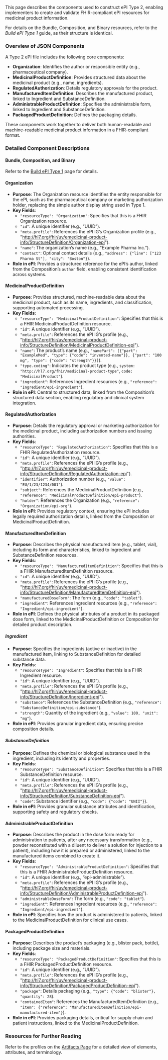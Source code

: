 This page describes the components used to construct ePI Type 2, enabling implementers to create and validate FHIR-compliant ePI resources for medicinal product information.

For details on the Bundle, Composition, and Binary resources, refer to the *Build ePI Type 1* guide, as their structure is  identical.

### Overview of JSON Components

A Type 2 ePI file includes the following core components:

- **Organization**: Identifies the author or responsible entity (e.g., pharmaceutical company).
- **MedicinalProductDefinition**: Provides structured data about the medicinal product (e.g., name, ingredients).
- **RegulatedAuthorization**: Details regulatory approvals for the product.
- **ManufacturedItemDefinition**: Describes the manufactured product, linked to Ingredient and SubstanceDefinition.
- **AdministrableProductDefinition**: Specifies the administrable form, linked to Ingredient and SubstanceDefinition.
- **PackagedProductDefinition**: Defines the packaging details.

These components work together to deliver both human-readable and machine-readable medicinal product information in a FHIR-compliant format.

### Detailed Component Descriptions

#### Bundle, Composition, and Binary

Refer to the [Build ePI Type 1](https://build.fhir.org/ig/HL7/emedicinal-product-info/build-epi1.html) page for details.

#### Organization

- **Purpose**: The Organization resource identifies the entity responsible for the ePI, such as the pharmaceutical company or marketing authorization holder, replacing the simple author display string used in Type 1.
- **Key Fields**:
  - `"resourceType": "Organization"`: Specifies that this is a FHIR Organization resource.
  - `"id"`: A unique identifier (e.g., “UUID”).
  - `"meta.profile"`: References the ePI IG’s Organization profile (e.g., "http://hl7.org/fhir/uv/emedicinal-product-info/StructureDefinition/Organization-epi").
  - `"name"`: The organization’s name (e.g., “Example Pharma Inc.”).
  - `"contact"`: Optional contact details (e.g., `"address": {"line": ["123 Pharma St"], "city": "Boston"}`).
- **Role in ePI**: Provides a structured reference for the ePI’s author, linked from the Composition’s `author` field, enabling consistent identification across systems.

#### MedicinalProductDefinition

- **Purpose**: Provides structured, machine-readable data about the medicinal product, such as its name, ingredients, and classification, supporting automated processing.
- **Key Fields**:
  - `"resourceType": "MedicinalProductDefinition"`: Specifies that this is a FHIR MedicinalProductDefinition resource.
  - `"id"`: A unique identifier (e.g., “UUID”).
  - `"meta.profile"`: References the ePI IG’s profile (e.g., "http://hl7.org/fhir/uv/emedicinal-product-info/StructureDefinition/MedicinalProductDefinition-epi").
  - `"name"`: The product’s name (e.g., `"namePart": [{"part": "ExampleMed", "type": {"code": "invented-name"}}, {"part": "100 mg", "type": {"code": "strength"}}]`).
  - `"type.coding"`: Indicates the product type (e.g., `system: "http://hl7.org/fhir/medicinal-product-type"`, `code: "MedicinalProduct"`).
  - `"ingredient"`: References Ingredient resources (e.g., `"reference": "Ingredient/epi-ingredient"`).
- **Role in ePI**: Central to structured data, linked from the Composition’s structured data section, enabling regulatory and clinical system integration.

#### RegulatedAuthorization

- **Purpose**: Details the regulatory approval or marketing authorization for the medicinal product, including authorization numbers and issuing authorities.
- **Key Fields**:
  - `"resourceType": "RegulatedAuthorization"`: Specifies that this is a FHIR RegulatedAuthorization resource.
  - `"id"`: A unique identifier (e.g., “UUID”).
  - `"meta.profile"`: References the ePI IG’s profile (e.g., "http://hl7.org/fhir/uv/emedicinal-product-info/StructureDefinition/RegulatedAuthorization-epi").
  - `"identifier"`: Authorization number (e.g., `"value": "EU/1/23/1234/001"`).
  - `"subject"`: References the MedicinalProductDefinition (e.g., `"reference": "MedicinalProductDefinition/epi-product"`).
  - `"holder"`: References the Organization (e.g., `"reference": "Organization/epi-org"`).
- **Role in ePI**: Provides regulatory context, ensuring the ePI includes legally required authorization details, linked from the Composition or MedicinalProductDefinition.

#### ManufacturedItemDefinition

- **Purpose**: Describes the physical manufactured item (e.g., tablet, vial), including its form and characteristics, linked to Ingredient and SubstanceDefinition resources.
- **Key Fields**:
  - `"resourceType": "ManufacturedItemDefinition"`: Specifies that this is a FHIR ManufacturedItemDefinition resource.
  - `"id"`: A unique identifier (e.g., “UUID”).
  - `"meta.profile"`: References the ePI IG’s profile (e.g., "http://hl7.org/fhir/uv/emedicinal-product-info/StructureDefinition/ManufacturedItemDefinition-epi").
  - `"manufacturedDoseForm"`: The form (e.g., `"code": "tablet"`).
  - `"ingredient"`: References Ingredient resources (e.g., `"reference": "Ingredient/epi-ingredient"`).
- **Role in ePI**: Defines the physical attributes of a product in its packaged dose form, linked to the MedicinalProductDefinition or Composition for detailed product description.

##### Ingredient

- **Purpose**: Specifies the ingredients (active or inactive) in the manufactured item, linking to SubstanceDefinition for detailed substance data.
- **Key Fields**:
  - `"resourceType": "Ingredient"`: Specifies that this is a FHIR Ingredient resource.
  - `"id"`: A unique identifier (e.g., “UUID”).
  - `"meta.profile"`: References the ePI IG’s profile (e.g., "http://hl7.org/fhir/uv/emedicinal-product-info/StructureDefinition/Ingredient-epi").
  - `"substance"`: References the SubstanceDefinition (e.g., `"reference": "SubstanceDefinition/epi-substance"`).
  - `"strength"`: Quantity of the ingredient (e.g., `"value": 100, "unit": "mg"`).
- **Role in ePI**: Provides granular ingredient data, ensuring precise composition details.

##### SubstanceDefinition

- **Purpose**: Defines the chemical or biological substance used in the ingredient, including its identity and properties.
- **Key Fields**:
  - `"resourceType": "SubstanceDefinition"`: Specifies that this is a FHIR SubstanceDefinition resource.
  - `"id"`: A unique identifier (e.g., “UUID”).
  - `"meta.profile"`: References the ePI IG’s profile (e.g., "http://hl7.org/fhir/uv/emedicinal-product-info/StructureDefinition/SubstanceDefinition-epi").
  - `"code"`: Substance identifier (e.g., `"code": {"code": "UNII"}`).
- **Role in ePI**: Provides granular substance attributes and identification, supporting safety and regulatory checks.

#### AdministrableProductDefinition

- **Purpose**: Describes the product in the dose form ready for administration to patients, after any necessary transformation (e.g., powder reconstituted with a diluent to deliver a solution for injection to a patient), including how it is prepared or administered, linked to the manufactured items combined to create it.
- **Key Fields**:
  - `"resourceType": "AdministrableProductDefinition"`: Specifies that this is a FHIR AdministrableProductDefinition resource.
  - `"id"`: A unique identifier (e.g., “epi-administrable”).
  - `"meta.profile"`: References the ePI IG’s profile (e.g., "http://hl7.org/fhir/uv/emedicinal-product-info/StructureDefinition/AdministrableProductDefinition-epi").
  - `"administrableDoseForm"`: The form (e.g., `"code": "tablet"`).
  - `"ingredient"`: References Ingredient resources (e.g., `"reference": "Ingredient/epi-ingredient"`).
- **Role in ePI**: Specifies how the product is administered to patients, linked to the MedicinalProductDefinition for clinical use cases.

#### PackagedProductDefinition

- **Purpose**: Describes the product’s packaging (e.g., blister pack, bottle), including package size and materials.
- **Key Fields**:
  - `"resourceType": "PackagedProductDefinition"`: Specifies that this is a FHIR PackagedProductDefinition resource.
  - `"id"`: A unique identifier (e.g., “UUID”).
  - `"meta.profile"`: References the ePI IG’s profile (e.g., "http://hl7.org/fhir/uv/emedicinal-product-info/StructureDefinition/PackagedProductDefinition-epi").
  - `"package"`: Details packaging (e.g., `"type": {"code": "blister"}, "quantity": 28`).
  - `"containedItem"`: References the ManufacturedItemDefinition (e.g., `"item": {"reference": "ManufacturedItemDefinition/epi-manufactured-item"}`).
- **Role in ePI**: Provides packaging details, critical for supply chain and patient instructions, linked to the MedicinalProductDefinition.

### Resources for Further Reading

Refer to the profiles on the [Artifacts Page](https://build.fhir.org/ig/HL7/emedicinal-product-info/artifacts.html#2) for a detailed view of elements, attributes, and terminology.